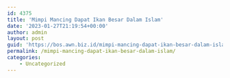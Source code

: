 ```yaml
---
id: 4375
title: 'Mimpi Mancing Dapat Ikan Besar Dalam Islam'
date: '2023-01-27T21:19:54+00:00'
author: admin
layout: post
guid: 'https://bos.awn.biz.id/mimpi-mancing-dapat-ikan-besar-dalam-islam/'
permalink: /mimpi-mancing-dapat-ikan-besar-dalam-islam/
categories:
    - Uncategorized
---
```


